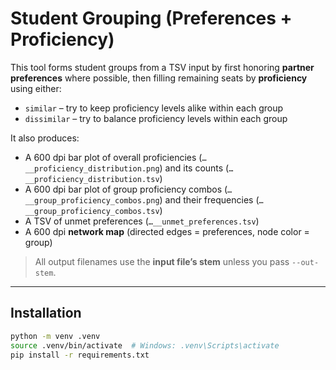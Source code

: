 # Student Grouping (Preferences + Proficiency)

This tool forms student groups from a TSV input by first honoring **partner preferences** where possible, then filling remaining seats by **proficiency** using either:

- `similar` – try to keep proficiency levels alike within each group
- `dissimilar` – try to balance proficiency levels within each group

It also produces:
- A 600 dpi bar plot of overall proficiencies (`…__proficiency_distribution.png`) and its counts (`…__proficiency_distribution.tsv`)
- A 600 dpi bar plot of group proficiency combos (`…__group_proficiency_combos.png`) and their frequencies (`…__group_proficiency_combos.tsv`)
- A TSV of unmet preferences (`…__unmet_preferences.tsv`)
- A 600 dpi **network map** (directed edges = preferences, node color = group)

> All output filenames use the **input file’s stem** unless you pass `--out-stem`.

---

## Installation

```bash
python -m venv .venv
source .venv/bin/activate  # Windows: .venv\Scripts\activate
pip install -r requirements.txt
